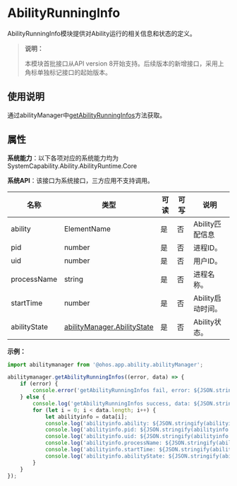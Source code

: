 # AbilityRunningInfo

AbilityRunningInfo模块提供对Ability运行的相关信息和状态的定义。

> **说明：**
> 
> 本模块首批接口从API version 8开始支持。后续版本的新增接口，采用上角标单独标记接口的起始版本。

## 使用说明

通过abilityManager中[getAbilityRunningInfos](js-apis-app-ability-abilityManager.md#getabilityrunninginfos)方法获取。

## 属性

**系统能力**：以下各项对应的系统能力均为SystemCapability.Ability.AbilityRuntime.Core

**系统API**：该接口为系统接口，三方应用不支持调用。

| 名称 | 类型 | 可读 | 可写 | 说明 |
| -------- | -------- | -------- | -------- | -------- |
| ability | ElementName | 是 | 否 | Ability匹配信息  |
| pid | number | 是 | 否 | 进程ID。 |
| uid | number | 是 | 否 | 用户ID。  |
| processName | string | 是 | 否 | 进程名称。  |
| startTime | number | 是 | 否 | Ability启动时间。  |
| abilityState | [abilityManager.AbilityState](js-apis-app-ability-abilityManager.md#abilitystate) | 是 | 否 | Ability状态。  |

**示例：**

```ts
import abilitymanager from '@ohos.app.ability.abilityManager';

abilitymanager.getAbilityRunningInfos((error, data) => { 
    if (error) {
        console.error('getAbilityRunningInfos fail, error: ${JSON.stringify(error)}');
    } else {
        console.log('getAbilityRunningInfos success, data: ${JSON.stringify(data)}');
        for (let i = 0; i < data.length; i++) {
            let abilityinfo = data[i];
            console.log('abilityinfo.ability: ${JSON.stringify(abilityinfo.ability)}');
            console.log('abilityinfo.pid: ${JSON.stringify(abilityinfo.pid)}');
            console.log('abilityinfo.uid: ${JSON.stringify(abilityinfo.uid)}');
            console.log('abilityinfo.processName: ${JSON.stringify(abilityinfo.processName)}');
            console.log('abilityinfo.startTime: ${JSON.stringify(abilityinfo.startTime)}');
            console.log('abilityinfo.abilityState: ${JSON.stringify(abilityinfo.abilityState)}');
        }
    }
});
```